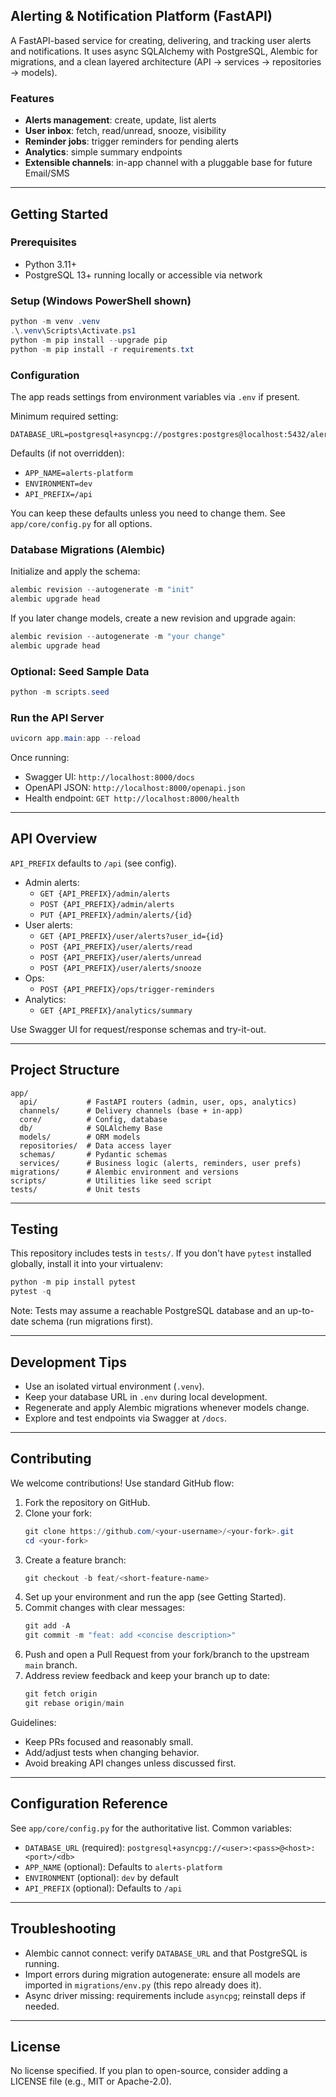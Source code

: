 ## Alerting & Notification Platform (FastAPI)

A FastAPI-based service for creating, delivering, and tracking user alerts and notifications. It uses async SQLAlchemy with PostgreSQL, Alembic for migrations, and a clean layered architecture (API → services → repositories → models).

### Features
- **Alerts management**: create, update, list alerts
- **User inbox**: fetch, read/unread, snooze, visibility
- **Reminder jobs**: trigger reminders for pending alerts
- **Analytics**: simple summary endpoints
- **Extensible channels**: in-app channel with a pluggable base for future Email/SMS

---

## Getting Started

### Prerequisites
- Python 3.11+
- PostgreSQL 13+ running locally or accessible via network

### Setup (Windows PowerShell shown)
```powershell
python -m venv .venv
.\.venv\Scripts\Activate.ps1
python -m pip install --upgrade pip
python -m pip install -r requirements.txt
```

### Configuration
The app reads settings from environment variables via `.env` if present.

Minimum required setting:
```env
DATABASE_URL=postgresql+asyncpg://postgres:postgres@localhost:5432/alerts
```

Defaults (if not overridden):
- `APP_NAME=alerts-platform`
- `ENVIRONMENT=dev`
- `API_PREFIX=/api`

You can keep these defaults unless you need to change them. See `app/core/config.py` for all options.

### Database Migrations (Alembic)
Initialize and apply the schema:
```powershell
alembic revision --autogenerate -m "init"
alembic upgrade head
```

If you later change models, create a new revision and upgrade again:
```powershell
alembic revision --autogenerate -m "your change"
alembic upgrade head
```

### Optional: Seed Sample Data
```powershell
python -m scripts.seed
```

### Run the API Server
```powershell
uvicorn app.main:app --reload
```

Once running:
- Swagger UI: `http://localhost:8000/docs`
- OpenAPI JSON: `http://localhost:8000/openapi.json`
- Health endpoint: `GET http://localhost:8000/health`

---

## API Overview
`API_PREFIX` defaults to `/api` (see config).

- Admin alerts:
  - `GET {API_PREFIX}/admin/alerts`
  - `POST {API_PREFIX}/admin/alerts`
  - `PUT {API_PREFIX}/admin/alerts/{id}`
- User alerts:
  - `GET {API_PREFIX}/user/alerts?user_id={id}`
  - `POST {API_PREFIX}/user/alerts/read`
  - `POST {API_PREFIX}/user/alerts/unread`
  - `POST {API_PREFIX}/user/alerts/snooze`
- Ops:
  - `POST {API_PREFIX}/ops/trigger-reminders`
- Analytics:
  - `GET {API_PREFIX}/analytics/summary`

Use Swagger UI for request/response schemas and try-it-out.

---

## Project Structure
```
app/
  api/           # FastAPI routers (admin, user, ops, analytics)
  channels/      # Delivery channels (base + in-app)
  core/          # Config, database
  db/            # SQLAlchemy Base
  models/        # ORM models
  repositories/  # Data access layer
  schemas/       # Pydantic schemas
  services/      # Business logic (alerts, reminders, user prefs)
migrations/      # Alembic environment and versions
scripts/         # Utilities like seed script
tests/           # Unit tests
```

---

## Testing
This repository includes tests in `tests/`. If you don't have `pytest` installed globally, install it into your virtualenv:
```powershell
python -m pip install pytest
pytest -q
```

Note: Tests may assume a reachable PostgreSQL database and an up-to-date schema (run migrations first).

---

## Development Tips
- Use an isolated virtual environment (`.venv`).
- Keep your database URL in `.env` during local development.
- Regenerate and apply Alembic migrations whenever models change.
- Explore and test endpoints via Swagger at `/docs`.

---

## Contributing

We welcome contributions! Use standard GitHub flow:

1. Fork the repository on GitHub.
2. Clone your fork:
   ```powershell
   git clone https://github.com/<your-username>/<your-fork>.git
   cd <your-fork>
   ```
3. Create a feature branch:
   ```powershell
   git checkout -b feat/<short-feature-name>
   ```
4. Set up your environment and run the app (see Getting Started).
5. Commit changes with clear messages:
   ```powershell
   git add -A
   git commit -m "feat: add <concise description>"
   ```
6. Push and open a Pull Request from your fork/branch to the upstream `main` branch.
7. Address review feedback and keep your branch up to date:
   ```powershell
   git fetch origin
   git rebase origin/main
   ```

Guidelines:
- Keep PRs focused and reasonably small.
- Add/adjust tests when changing behavior.
- Avoid breaking API changes unless discussed first.

---

## Configuration Reference
See `app/core/config.py` for the authoritative list. Common variables:

- `DATABASE_URL` (required): `postgresql+asyncpg://<user>:<pass>@<host>:<port>/<db>`
- `APP_NAME` (optional): Defaults to `alerts-platform`
- `ENVIRONMENT` (optional): `dev` by default
- `API_PREFIX` (optional): Defaults to `/api`

---

## Troubleshooting
- Alembic cannot connect: verify `DATABASE_URL` and that PostgreSQL is running.
- Import errors during migration autogenerate: ensure all models are imported in `migrations/env.py` (this repo already does it).
- Async driver missing: requirements include `asyncpg`; reinstall deps if needed.

---

## License
No license specified. If you plan to open-source, consider adding a LICENSE file (e.g., MIT or Apache-2.0).
